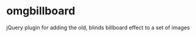 omgbillboard
============

jQuery plugin for adding the old, blinds billboard effect to a set of images
